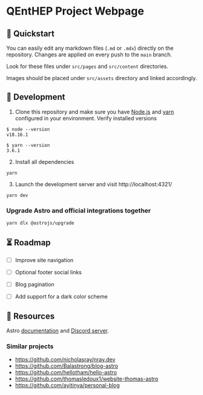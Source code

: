 # QEntHEP Project Webpage


## 🚀 Quickstart

You can easily edit any markdown files (`.md` or `.mdx`) directly on the repository. Changes are applied on every push to the `main` branch.

Look for these files under `src/pages` and `src/content` directories.

Images should be placed under `src/assets` directory and linked accordingly.

## 🔧 Development

1. Clone this repository and make sure you have [Node.js](https://nodejs.org) and [yarn](https://yarnpkg.com/getting-started/install) configured in your environment. Verify installed versions

```console
$ node --version
v18.16.1

$ yarn --version
3.6.1
```

2. Install all dependencies
```console
yarn
```

3. Launch the development server and visit http://localhost:4321/

```console
yarn dev
```

### Upgrade Astro and official integrations together
```console
yarn dlx @astrojs/upgrade
```


## ⏳ Roadmap

- [ ] Improve site navigation
- [ ] Optional footer social links
- [ ] Blog pagination
- [ ] Add support for a dark color scheme


## 👀 Resources

Astro [documentation](https://docs.astro.build) and [Discord server](https://astro.build/chat).


### Similar projects

- https://github.com/nicholasray/nray.dev
- https://github.com/Balastrong/blog-astro
- https://github.com/hellotham/hello-astro
- https://github.com/thomasledoux1/website-thomas-astro
- https://github.com/ayitinya/personal-blog
